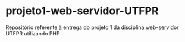# projeto1-web-servidor-UTFPR
Repositório referente à entrega do projeto 1 da disciplina web-servidor UTFPR utilizando PHP
